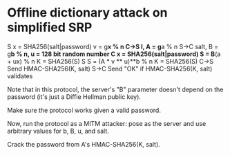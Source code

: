 # Offline dictionary attack on simplified SRP

S
    x = SHA256(salt|password)
    v = g**x % n
C->S
    I, A = g**a % n
S->C
    salt, B = g**b % n, u = 128 bit random number
C
    x = SHA256(salt|password)
    S = B**(a + ux) % n
    K = SHA256(S)
S
    S = (A * v ** u)**b % n
    K = SHA256(S)
C->S
    Send HMAC-SHA256(K, salt)
S->C
    Send "OK" if HMAC-SHA256(K, salt) validates

Note that in this protocol, the server's "B" parameter doesn't depend
on the password (it's just a Diffie Hellman public key).

Make sure the protocol works given a valid password.

Now, run the protocol as a MITM attacker: pose as the server and use
arbitrary values for b, B, u, and salt.

Crack the password from A's HMAC-SHA256(K, salt).
